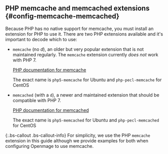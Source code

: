 ## PHP memcache and memcached extensions   {#config-memcache-memcached}

Because PHP has no native support for memcache, you must install an extension for PHP to use it. There are two PHP extensions available and it's important to decode which to use:

*	`memcache` (no *d*), an older but very popular extension that is not maintained regularly. The `memcache` extension currently *does not* work with PHP 7.

	[PHP documentation for memcache](http://php.net/manual/en/book.memcache.php)

	The exact name is `php5-memcache` for Ubuntu and `php-pecl-memcache` for CentOS

*	`memcached` (with a `d`), a newer and maintained extension that should be compatible with PHP 7.

	[PHP documentation for memcached](http://php.net/memcached)

	The exact name is `php5-memcached` for Ubuntu and `php-pecl-memcached` for CentOS

{:.bs-callout .bs-callout-info}
For simplicity, we use the PHP `memcache` extension in this guide although we provide examples for both when configuring Openmage to use memcache.
